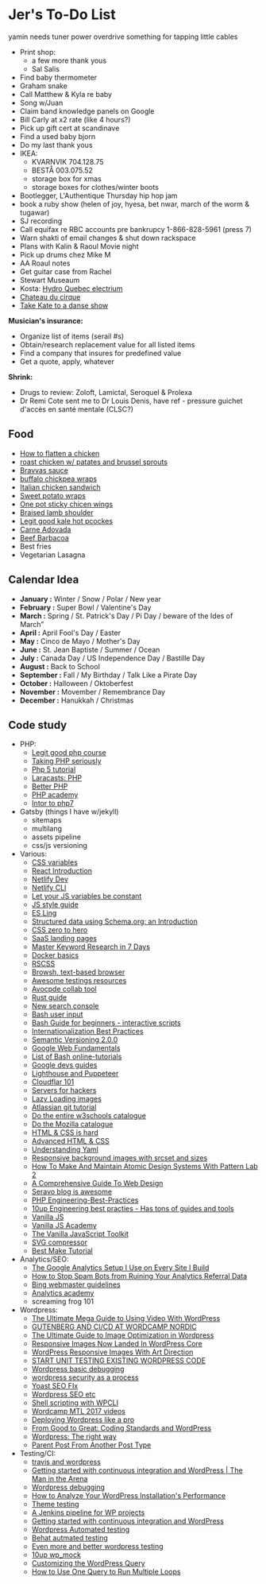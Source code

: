 # Jer's To-Do List


yamin needs
tuner
power
overdrive
something for tapping
little cables



- Print shop:
  - a few more thank yous
  - Sal Salis
- Find baby thermometer
- Graham snake
- Call Matthew & Kyla re baby
- Song w/Juan
- Claim band knowledge panels on Google
- Bill Carly at x2 rate (like 4 hours?)
- Pick up gift cert at scandinave
- Find a used baby bjorn
- Do my last thank yous
- IKEA:
  - KVARNVIK 704.128.75
  - BESTÅ 003.075.52
  - storage box for xmas
  - storage boxes for clothes/winter boots
- Bootlegger, L'Authentique Thursday hip hop jam
- book a ruby show (helen of joy, hyesa, bet nwar, march of the worm & tugawar)
- SJ recording
- Call equifax re RBC accounts pre bankrupcy 1-866-828-5961 (press 7)
- Warn shakti of email changes & shut down rackspace
- Plans with Kalin & Raoul Movie night
- Pick up drums chez Mike M
- AA Roaul notes
- Get guitar case from Rachel
- Stewart Museaum
- Kosta: [Hydro Quebec electrium](http://www.hydroquebec.com/visit/monteregie/electrium.html)
- [Chateau du cirque](https://www.chateau-cirque.com/)
- [Take Kate to a danse show](https://www.quebecdanse.org/)

**Musician's insurance:**

- Organize list of items (serail #s)
- Obtain/research replacement value for all listed items
- Find a company that insures for predefined value
- Get a quote, apply, whatever

**Shrink:**

- Drugs to review: Zoloft, Lamictal, Seroquel & Prolexa
- Dr Remi Cote sent me to Dr Louis Denis, have ref - pressure guichet d'accès en santé mentale (CLSC?)

## Food

- [How to flatten a chicken](https://recipesorreservations.com/2012/08/06/how-to-split-and-flatten-a-chicken-for-grilling/)
- [roast chicken w/ patates and brussel sprouts](https://natashaskitchen.com/spatchcock-chicken-recipe-video/)
- [Bravvas sauce](https://www.196flavors.com/spain-patatas-bravas/)
- [buffalo chickpea wraps](https://minimalistbaker.com/spicy-buffalo-chickpea-wraps/)
- [Italian chicken sandwich](https://www.thekitchn.com/recipe-italian-chicken-salad-sandwiches-80069)
- [Sweet potato wraps](https://www.thekitchn.com/recipe-roasted-sweet-potato-wraps-with-caramelized-onions-and-pesto-167367)
- [One pot sticky chicen wings](https://www.foodandwine.com/recipes/one-pot-sticky-chicken-wings)
- [Braised lamb shoulder](https://www.seriouseats.com/recipes/2018/02/braised-lamb-shoulder-with-dried-chiles-and-dates.html)
- [Legit good kale hot pcockes](https://www.thekitchn.com/recipe-spiced-lentil-sweet-potato-and-kale-whole-wheat-pockets-181100)
- [Carne Adovada](https://www.seriouseats.com/2012/12/the-food-lab-how-to-make-carne-adovada-chili-braised-pork.html)
- [Beef Barbacoa](https://www.seriouseats.com/2012/04/better-than-chipotles-beef-barbacoa-tacos.html)
- Best fries
- Vegetarian Lasagna

## Calendar Idea

- **January :** Winter / Snow / Polar / New year
- **February :** Super Bowl / Valentine's Day
- **March :** Spring / St. Patrick's Day / Pi Day / beware of the Ides of March”
- **April :** April Fool's Day / Easter
- **May :** Cinco de Mayo / Mother's Day
- **June :** St. Jean Baptiste / Summer / Ocean
- **July :** Canada Day / US Independence Day / Bastille Day
- **August :** Back to School
- **September :** Fall / My Birthday / Talk Like a Pirate Day
- **October :** Halloween / Oktoberfest
- **November :** Movember / Remembrance Day
- **December :** Hanukkah / Christmas

## Code study

- PHP:
  - [Legit good php course](https://www.killerphp.com/tutorials/php-objects-page-3/)
  - [Taking PHP seriously](https://slack.engineering/taking-php-seriously-cf7a60065329)
  - [Php 5 tutorial](https://www.w3schools.com/php/)
  - [Laracasts: PHP](https://laracasts.com/series/php-for-beginners)
  - [Better PHP](https://www.youtube.com/user/betterphp)
  - [PHP academy](https://www.youtube.com/user/phpacademy)
  - [Intor to php7](https://teamtreehouse.com/library/introduction-to-php7)
- Gatsby (things I have w/jekyll)
  - sitemaps
  - multilang
  - assets pipeline
  - css/js versioning
- Various:
  - [CSS variables](https://leaverou.github.io/talks/css-variables/)
  - [React Introduction](https://medium.freecodecamp.org/react-introduction-for-people-who-know-just-enough-jquery-to-get-by-2019-version-28a4b4316d1a)
  - [Netlify Dev](https://www.netlify.com/products/dev/)
  - [Netlify CLI](https://www.netlify.com/docs/cli/)
  - [Let your JS variables be constant](https://blog.pragmatists.com/let-your-javascript-variables-be-constant-1633e56a948d)
  - [JS style guide](https://standardjs.com/)
  - [ES Ling](https://davidwalsh.name/eslint)
  - [Structured data using Schema.org: an Introduction](https://www.contentkingapp.com/academy/schema/)
  - [CSS zero to hero](https://dev.to/aspittel/css-from-zero-to-hero-3o16)
  - [SaaS landing pages](https://www.cortes.design/post/best-saas-landing-page-examples-inspiration)
  - [Master Keyword Research in 7 Days](https://nickeubanks.com/master-keyword-research/)
  - [Docker basics](https://vsupalov.com/6-docker-basics/)
  - [RSCSS](https://rscss.io/)
  - [Browsh, text-based browser](https://www.brow.sh/) 
  - [Awesome testings resources](https://github.com/TheJambo/awesome-testing)
  - [Avocpde collab tool](https://avocode.com/)
  - [Rust guide](https://dev.to/gruberb/intro-to-web-programming-in-rust-for-nodejs-developers-lp)
  - [New search console](https://support.google.com/webmasters/topic/7440006?hl=en&ref_topic=4558844)
  - [Bash user input](https://stackoverflow.com/questions/1989439/shell-function-to-prompt-for-and-return-input)
  - [Bash Guide for beginners - interactive scripts](http://tldp.org/LDP/Bash-Beginners-Guide/html/chap_08.html)
  - [Internationalization Best Practices](https://www.w3.org/International/geo/html-tech/tech-lang.html#ri20060630.133615821)
  - [Semantic Versioning 2.0.0](https://semver.org/)
  - [Google Web Fundamentals](https://developers.google.com/web/)
  - [List of Bash online-tutorials](http://wiki.bash-hackers.org/scripting/tutoriallist)
  - [Google devs guides](https://developers.google.com/search/docs/guides/create-URLs)
  - [Lighthouse and Puppeteer](https://www.youtube.com/watch?v=dR_J4X416hg&index=29&t=0s&list=WL)
  - [Cloudflar 101](https://support.cloudflare.com/hc/en-us/sections/200820158-Cloudflare-101)
  - [Servers for hackers](https://serversforhackers.com/)
  - [Lazy Loading images](https://css-tricks.com/snippets/javascript/lazy-loading-images/)
  - [Atlassian git tutorial](https://www.atlassian.com/git/tutorials/)
  - [Do the entire w3schools catalogue](https://www.w3schools.com/)
  - [Do the Mozilla catalogue](https://developer.mozilla.org/en-US/)
  - [HTML & CSS is hard](https://internetingishard.com/html-and-css/)
  - [Advanced HTML & CSS](https://learn.shayhowe.com/advanced-html-css/)
  - [Understanding Yaml](https://docs.saltstack.com/en/latest/topics/yaml/)
  - [Responsive background images with srcset and sizes](https://aclaes.com/responsive-background-images-with-srcset-and-sizes/)
  - [How To Make And Maintain Atomic Design Systems With Pattern Lab 2](https://www.smashingmagazine.com/2016/07/building-maintaining-atomic-design-systems-pattern-lab/)
  - [A Comprehensive Guide To Web Design](https://www.smashingmagazine.com/2017/11/comprehensive-guide-web-design/)
  - [Seravo blog is awesome](https://seravo.com/blog/)
  - [PHP Engineering-Best-Practices](https://10up.github.io/Engineering-Best-Practices/php/)
  - [10up Engineering best practies - Has tons of guides and tools](https://10up.github.io/Engineering-Best-Practices/)
  - [Vanilla JS](https://vanillajsguides.com/)
  - [Vanilla JS Academy](https://vanillajsacademy.com/)
  - [The Vanilla JavaScript Toolkit](https://vanillajstoolkit.com/)
  - [SVG compressor](https://vecta.io/nano)
  - [Best Make Tutorial](https://www.youtube.com/watch?v=GExnnTaBELk&list=PLnpfWqvEvRCchcCM-373x2630drhtdWEw&index=2)
- Analytics/SEO:
  - [The Google Analytics Setup I Use on Every Site I Build](https://philipwalton.com/articles/the-google-analytics-setup-i-use-on-every-site-i-build/)
  - [How to Stop Spam Bots from Ruining Your Analytics Referral Data](https://moz.com/blog/how-to-stop-spam-bots-from-ruining-your-analytics-referral-data)
  - [Bing webmaster guidelines](https://www.bing.com/webmaster/help/webmaster-guidelines-30fba23a)
  - [Analytics academy](https://analytics.google.com/analytics/academy/)
  - screaming frog 101
- Wordpress:
  - [The Ultimate Mega Guide to Using Video With WordPress](https://premium.wpmudev.org/blog/video-wordpress/)
  - [GUTENBERG AND CI/CD AT WORDCAMP NORDIC](https://wpengine.com/blog/gutenberg-and-ci-cd-at-wordcamp-nordic/)
  - [The Ultimate Guide to Image Optimization in Wordpress](https://www.proteusthemes.com/blog/ultimate-guide-image-optimization-wordpress/)
  - [Responsive Images Now Landed In WordPress Core](https://www.smashingmagazine.com/2015/12/responsive-images-in-wordpress-core/)
  - [WordPress Responsive Images With Art Direction](https://www.smashingmagazine.com/2016/09/responsive-images-in-wordpress-with-art-direction/)
  - [START UNIT TESTING EXISTING WORDPRESS CODE](https://carlalexander.ca/how-to-start-unit-testing-wordpress-code/)
  - [Wordpress basic debugging](https://tommcfarlin.com/debugging-within-wordpress/)
  - [wordpress security as a process](https://www.smashingmagazine.com/2018/06/wordpress-security-as-a-process/)
  - [Yoast SEO FIx](https://markjaquith.wordpress.com/2018/01/22/how-i-fixed-yoast-seo-sitemaps-on-a-large-wordpress-site/)
  - [Wordpress SEO etc](https://www.youtube.com/watch?v=Zhe_WfQ6UaA&index=8&list=WL&t=2s)
  - [Shell scripting with WPCLI](https://www.youtube.com/watch?v=-jAojFcSpB8&index=20&t=33s&list=WL)
  - [Wordcamp MTL 2017 videos](https://wordpress.tv/event/wordcamp-montreal-2017/)
  - [Deploying Wordpress like a pro](https://www.berriart.com/talks/wordpress-deployment/#/8/4)
  - [From Good to Great: Coding Standards and WordPress](https://hs.wpengine.com/recorded-webinar-good2great-coding-stds-wp)
  - [Wordpress: The right way](https://www.wptherightway.org/en/)
  - [Parent Post From Another Post Type](https://1fix.io/blog/2016/02/05/parent-from-another-cpt/)
- Testing/CI:
  - [travis and wordpress](https://github.com/BracketSpace/Notification/blob/develop/.travis.yml)
  - [Getting started with continuous integration and WordPress | The Man in the Arena](https://carlalexander.ca/continuous-integration-wordpress/)
  - [Wordpress debugging](https://www.youtube.com/watch?v=2Jmrjn01wJg&index=18&t=0s&list=WL)
  - [How to Analyze Your WordPress Installation's Performance](https://code.tutsplus.com/tutorials/how-to-analyze-your-wordpress-installations-performance--wp-26472)
  - [Theme testing](https://codex.wordpress.org/Theme_Development#Theme_Testing_Process)
  - [A Jenkins pipeline for WP projects](https://webdevstudios.com/2018/01/04/jenkins-pipeline-wordpress-projects/)
  - [Getting started with continuous integration and WordPress](https://carlalexander.ca/continuous-integration-wordpress/)
  - [Wordpress Automated testing](https://make.wordpress.org/core/handbook/testing/automated-testing/)
  - [Behat autmated testing](http://behat.org/en/latest/)
  - [Even more and better wordpress testing](http://wptest.io/)
  - [10up wp_mock](https://github.com/10up/wp_mock)
  - [Customizing the WordPress Query](https://www.billerickson.net/customize-the-wordpress-query/)
  - [How to Use One Query to Run Multiple Loops](https://premium.wpmudev.org/blog/how-to-use-one-query-to-run-multiple-loops/)
